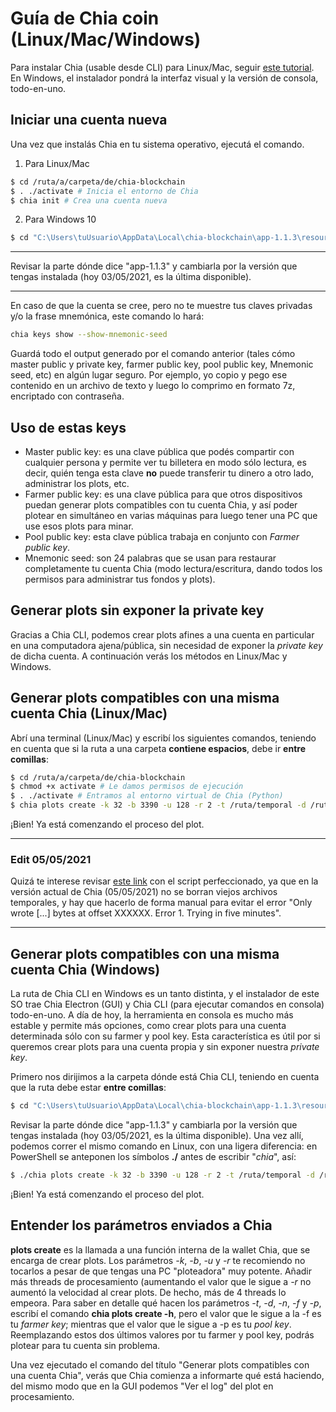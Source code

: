 # Guía de Chia coin (Linux/Mac/Windows)

Para instalar Chia (usable desde CLI) para Linux/Mac, seguir [este tutorial](https://github.com/Chia-Network/chia-blockchain/wiki/INSTALL). En Windows, el instalador pondrá la interfaz visual y la versión de consola, todo-en-uno.

## Iniciar una cuenta nueva

Una vez que instalás Chia en tu sistema operativo, ejecutá el comando.
1. Para Linux/Mac

```bash
$ cd /ruta/a/carpeta/de/chia-blockchain
$ . ./activate # Inicia el entorno de Chia
$ chia init # Crea una cuenta nueva
```

2. Para Windows 10

```bash
$ cd "C:\Users\tuUsuario\AppData\Local\chia-blockchain\app-1.1.3\resources\app.asar.unpacked\daemon\"
```

---------------------------------------------------------------

Revisar la parte dónde dice "app-1.1.3" y cambiarla por la versión que tengas instalada (hoy 03/05/2021, es la última disponible).

---------------------------------------------------------------

En caso de que la cuenta se cree, pero no te muestre tus claves privadas y/o la frase mnemónica, este comando lo hará:

```bash
chia keys show --show-mnemonic-seed
```

Guardá todo el output generado por el comando anterior (tales cómo master public y private key, farmer public key, pool public key, Mnemonic seed, etc) en algún lugar seguro. Por ejemplo, yo copio y pego ese contenido en un archivo de texto y luego lo comprimo en formato 7z, encriptado con contraseña.

## Uso de estas keys
* Master public key: es una clave pública que podés compartir con cualquier persona y permite ver tu billetera en modo sólo lectura, es decir, quién tenga esta clave **no** puede transferir tu dinero a otro lado, administrar los plots, etc.
* Farmer public key: es una clave pública para que otros dispositivos puedan generar plots compatibles con tu cuenta Chia, y así poder plotear en simultáneo en varias máquinas para luego tener una PC que use esos plots para minar.
* Pool public key: esta clave pública trabaja en conjunto con *Farmer public key*.
* Mnemonic seed: son 24 palabras que se usan para restaurar completamente tu cuenta Chia (modo lectura/escritura, dando todos los permisos para administrar tus fondos y plots).

## Generar plots sin exponer la private key

Gracias a Chia CLI, podemos crear plots afines a una cuenta en particular en una computadora ajena/pública, sin necesidad de exponer la *private key* de dicha cuenta. A continuación verás los métodos en Linux/Mac y Windows.

## Generar plots compatibles con una misma cuenta Chia (Linux/Mac)

Abrí una terminal (Linux/Mac) y escribí los siguientes comandos, teniendo en cuenta que si la ruta a una carpeta **contiene espacios**, debe ir **entre comillas**:

```bash
$ cd /ruta/a/carpeta/de/chia-blockchain
$ chmod +x activate # Le damos permisos de ejecución
$ . ./activate # Entramos al entorno virtual de Chia (Python)
$ chia plots create -k 32 -b 3390 -u 128 -r 2 -t /ruta/temporal -d /ruta/final -n 1 -f 99305144715663545df075d33322b313177fb41921746bbada3637912f6316ffbe3082bf1239f28d4eb8db80112b17f7 -p 82ae156f6c292e838da7324ed8f111ce904e66fed3478f3caa21a00113356e3ef7009d69d46c4e5348ef7d66ebaf23f5
```

¡Bien! Ya está comenzando el proceso del plot. 

------------------------------------

### Edit 05/05/2021

Quizá te interese revisar [este link](https://github.com/Chiqui1234/Guia-de-Chia-coin/blob/main/Crear%20plot%20(V2).md) con el script perfeccionado, ya que en la versión actual de Chia (05/05/2021) no se borran viejos archivos temporales, y hay que hacerlo de forma manual para evitar el error "Only wrote [...] bytes at offset XXXXXX. Error 1. Trying in five minutes".

------------------------------------

## Generar plots compatibles con una misma cuenta Chia (Windows)

La ruta de Chia CLI en Windows es un tanto distinta, y el instalador de este SO trae Chia Electron (GUI) y Chia CLI (para ejecutar comandos en consola) todo-en-uno. A día de hoy, la herramienta en consola es mucho más estable y permite más opciones, como crear plots para una cuenta determinada sólo con su farmer y pool key. Esta característica es útil por si queremos crear plots para una cuenta propia y sin exponer nuestra *private key*.

Primero nos dirijimos a la carpeta dónde está Chia CLI, teniendo en cuenta que la ruta debe estar **entre comillas**:

```bash
$ cd "C:\Users\tuUsuario\AppData\Local\chia-blockchain\app-1.1.3\resources\app.asar.unpacked\daemon\"
```

Revisar la parte dónde dice "app-1.1.3" y cambiarla por la versión que tengas instalada (hoy 03/05/2021, es la última disponible). Una vez allí, podemos correr el mismo comando en Linux, con una ligera diferencia: en PowerShell se anteponen los símbolos **./** antes de escribir "*chia*", así:

```bash
$ ./chia plots create -k 32 -b 3390 -u 128 -r 2 -t /ruta/temporal -d /ruta/final -n 1 -f 99305144715663545df075d33322b313177fb41921746bbada3637912f6316ffbe3082bf1239f28d4eb8db80112b17f7 -p 82ae156f6c292e838da7324ed8f111ce904e66fed3478f3caa21a00113356e3ef7009d69d46c4e5348ef7d66ebaf23f5
```

¡Bien! Ya está comenzando el proceso del plot.

## Entender los parámetros enviados a Chia
**plots create** es la llamada a una función interna de la wallet Chia, que se encarga de crear plots. Los parámetros *-k*, *-b*, *-u* y *-r* te recomiendo no tocarlos a pesar de que tengas una PC "ploteadora" muy potente. Añadir más threads de procesamiento (aumentando el valor que le sigue a *-r* no aumentó la velocidad al crear plots. De hecho, más de 4 threads lo empeora.
Para saber en detalle qué hacen los parámetros *-t*, *-d*, *-n*, *-f* y *-p*, escribí el comando **chia plots create -h**, pero el valor que le sigue a la -f es tu *farmer key*; mientras que el valor que le sigue a -p es tu *pool key*. Reemplazando estos dos últimos valores por tu farmer y pool key, podrás plotear para tu cuenta sin problema.

Una vez ejecutado el comando del título "Generar plots compatibles con una cuenta Chia", verás que Chia comienza a informarte qué está haciendo, del mismo modo que en la GUI podemos "Ver el log" del plot en procesamiento.
